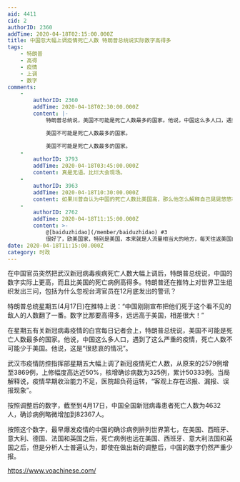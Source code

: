 ```yaml
---
aid: 4411
cid: 2
authorID: 2360
addTime: 2020-04-18T02:15:00.000Z
title: 中国忽大幅上调疫情死亡人数 特朗普总统说实际数字高得多
tags:
    - 特朗普
    - 高得
    - 疫情
    - 上调
    - 数字
comments:
    -
        authorID: 2360
        addTime: 2020-04-18T02:30:00.000Z
        content: |-
            特朗普总统说，美国不可能是死亡人数最多的国家。他说，中国这么多人口，遇到了这么严重的疫情，死亡人数不可能少于美国。

            美国不可能是死亡人数最多的国家。

            美国不可能是死亡人数最多的国家。
    -
        authorID: 3793
        addTime: 2020-04-18T03:45:00.000Z
        content: 真是无语。比烂大会现场。
    -
        authorID: 3963
        addTime: 2020-04-18T10:30:00.000Z
        content: 如果川普自认为中国的死亡人数比美国高，那么他怎么解释自己晃晃悠悠松垮垮浪费了两个月？川普在防疫方面做得烂是有目共睹的。
    -
        authorID: 2762
        addTime: 2020-04-18T11:15:00.000Z
        content: >-
            @[baiduzhidao](/member/baiduzhidao) #3
            很好了，欧美国家，特别是美国，本来就是人流量相当大的地方，每天往返美国的人不计其数。
date: 2020-04-18T11:15:00.000Z
category: 时政
---
```


在中国官员突然把武汉新冠病毒疾病死亡人数大幅上调后，特朗普总统说，中国的数字实际上更高，而且比美国的死亡病例高得多。特朗普还在推特上对世界卫生组织发出三问，包括为什么忽视台湾官员在12月底发出的警讯？

特朗普总统星期五(4月17日)在推特上说：“中国刚刚宣布把他们死于这个看不见的敌人的人数翻了一番。数字比那要高得多，远远高于美国，相差很大！”

在星期五有关新冠病毒疫情的白宫每日记者会上，特朗普总统说，美国不可能是死亡人数最多的国家。他说，中国这么多人口，遇到了这么严重的疫情，死亡人数不可能少于美国。他说，这是“很悲哀的情况”。

武汉市疫情防控指挥部星期五大幅上调了新冠疫情死亡人数，从原来的2579例增至3869例，上修幅度高达近50%，核增确诊病数为325例，累计50333例。当局解释说，疫情早期收治能力不足，医院超负荷运转，“客观上存在迟报、漏报、误报现象”。

按照调整后的数字，截至到4月17日，中国全国新冠病毒患者死亡人数为4632人，确诊病例略微增加到82367人。

按照这个数字，最早爆发疫情的中国的确诊病例排列世界第七，在美国、西班牙、意大利、德国、法国和英国之后，死亡病例也远在美国、西班牙、意大利法国和英国之后，但是分析人士普遍认为，即使在做出新的调整后，中国的数字仍然严重少报。

https://www.voachinese.com/
